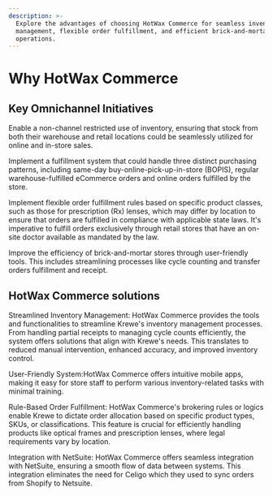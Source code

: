 ```yaml
---
description: >-
  Explore the advantages of choosing HotWax Commerce for seamless inventory
  management, flexible order fulfillment, and efficient brick-and-mortar
  operations.
---
```


# Why HotWax Commerce

## Key Omnichannel Initiatives

Enable a non-channel restricted use of inventory, ensuring that stock from both their warehouse and retail locations could be seamlessly utilized for online and in-store sales.

Implement a fulfillment system that could handle three distinct purchasing patterns, including same-day buy-online-pick-up-in-store (BOPIS), regular warehouse-fulfilled eCommerce orders and online orders fulfilled by the store.

Implement flexible order fulfillment rules based on specific product classes, such as those for prescription (Rx) lenses, which may differ by location to ensure that orders are fulfilled in compliance with applicable state laws. It's imperative to fulfill orders exclusively through retail stores that have an on-site doctor available as mandated by the law.

Improve the efficiency of brick-and-mortar stores through user-friendly tools. This includes streamlining processes like cycle counting and transfer orders fulfillment and receipt.

## HotWax Commerce solutions

Streamlined Inventory Management: HotWax Commerce provides the tools and functionalities to streamline Krewe's inventory management processes. From handling partial receipts to managing cycle counts efficiently, the system offers solutions that align with Krewe's needs. This translates to reduced manual intervention, enhanced accuracy, and improved inventory control.

User-Friendly System:HotWax Commerce offers intuitive mobile apps, making it easy for store staff to perform various inventory-related tasks with minimal training.

Rule-Based Order Fulfillment: HotWax Commerce's brokering rules or logics enable Krewe to dictate order allocation based on specific product types, SKUs, or classifications. This feature is crucial for efficiently handling products like optical frames and prescription lenses, where legal requirements vary by location.

Integration with NetSuite: HotWax Commerce offers seamless integration with NetSuite, ensuring a smooth flow of data between systems. This integration eliminates the need for Celigo which they used to sync orders from Shopify to Netsuite.
